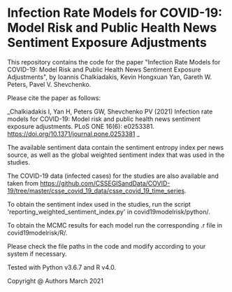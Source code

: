 # Infection Rate Models for COVID-19: Model Risk and Public Health News Sentiment Exposure Adjustments

This repository contains the code for the paper "Infection Rate Models for COVID-19: Model Risk and Public Health News Sentiment Exposure Adjustments", by Ioannis Chalkiadakis, Kevin Hongxuan Yan, Gareth W. Peters, Pavel V. Shevchenko.

Please cite the paper as follows:

_Chalkiadakis I, Yan H, Peters GW, Shevchenko PV (2021) Infection rate models for COVID-19: Model risk and public health news sentiment exposure adjustments. PLoS ONE 16(6): e0253381. https://doi.org/10.1371/journal.pone.0253381
_

The available sentiment data contain the sentiment entropy index per news source, as well as the global weighted sentiment index that was used in the studies.

The COVID-19 data (infected cases) for the studies are also available and taken from https://github.com/CSSEGISandData/COVID-19/tree/master/csse_covid_19_data/csse_covid_19_time_series.

To obtain the sentiment index used in the studies, run the script 'reporting_weighted_sentiment_index.py' in covid19modelrisk/python/.

To obtain the MCMC results for each model run the corresponding .r file in covid19modelrisk/R/.

Please check the file paths in the code and modify according to your system if necessary.

Tested with Python v3.6.7 and R v4.0.








Copyright @ Authors March 2021

